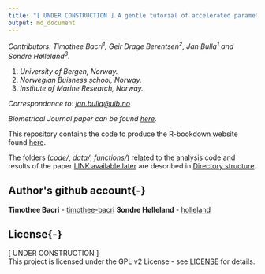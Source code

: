 ```yaml
---
title: "[ UNDER CONSTRUCTION ] A gentle tutorial of accelerated parameter and confidence interval estimation for Hidden Markov Models using Template Model Builder"
output: md_document
---
```


<!-- Compile this into README.md with -->
<!-- rmarkdown::render("README.Rmd", md_document()) -->
<!-- or with -->
<!-- knitr::knit("README.Rmd") -->


*Contributors: Timothee Bacri<sup>1</sup>, Geir Drage Berentsen<sup>2</sup>, Jan Bulla<sup>1</sup> and Sondre Hølleland<sup>3</sup>.*

1) *University of Bergen, Norway.*
2) *Norwegian Buisness school, Norway.*
3) *Institute of Marine Research, Norway.*

  *Correspondance to: jan.bulla@uib.no*
 
 *Biometrical Journal paper can be found [here](https://www.nrk.no).*

This repository contains the code to produce the R-bookdown website found [here](https://timothee-bacri.github.io/HMM_with_TMB/).

The folders (*[code/](#code)*, *[data/](#data)*, *[functions/](#functions)*) related to the analysis code and results of the paper [LINK available later](https://www.nrk.no) are described in [Directory structure](#directory-structure).

## Author's github account{-}

**Timothee Bacri** - [timothee-bacri](https://github.com/timothee-bacri)
**Sondre Hølleland** - [holleland](https://github.com/holleland)

## License{-}

[ UNDER CONSTRUCTION ] \
This project is licensed under the GPL v2 License - see [LICENSE](LICENSE) for details.
